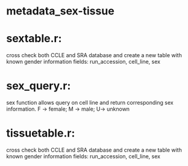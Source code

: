 # metadata_sex-tissue

# sextable.r:
cross check both CCLE and SRA database and create a new table with known gender information 
fields: run_accession, cell_line, sex
# sex_query.r:
sex function allows query on cell line and return corresponding sex information. F -> female; M -> male; U-> unknown

# tissuetable.r:
cross check both CCLE and SRA database and create a new table with known gender information 
fields: run_accession, cell_line, sex

